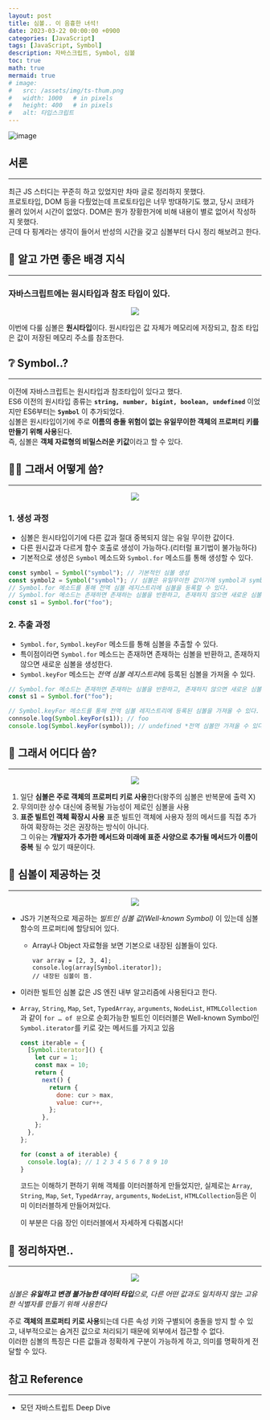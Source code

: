 ```yaml
---
layout: post
title: 심볼.. 이 음흉한 녀석!
date: 2023-03-22 00:00:00 +0900
categories: [JavaScript]
tags: [JavaScript, Symbol]
description: 자바스크립트, Symbol, 심볼
toc: true
math: true
mermaid: true
# image:
#   src: /assets/img/ts-thum.png
#   width: 1000   # in pixels
#   height: 400   # in pixels
#   alt: 타입스크립트
---
```


<!-- 썸네일 -->

![image](https://user-images.githubusercontent.com/101175828/223528673-e65789e8-783d-4e48-99d1-58cc2f17028b.png)

## 서론

---

최근 JS 스터디는 꾸준히 하고 있었지만 차마 글로 정리하지 못했다.  
프로토타입, DOM 등을 다뤘었는데 프로토타입은 너무 방대하기도 했고, 당시 코테가 몰려 있어서 시간이 없었다. DOM은 뭔가 장황한거에 비해 내용이 별로 없어서 작성하지 못했다.  
근데 다 핑계라는 생각이 들어서 반성의 시간을 갖고 심볼부터 다시 정리 해보려고 한다.

## 🌲 알고 가면 좋은 배경 지식

---

### 자바스크립트에는 원시타입과 참조 타입이 있다.

<div style="text-align:center"><img src="https://user-images.githubusercontent.com/101175828/226842870-2856dcc4-f552-46bb-9c80-c0cff7d81147.png"/></div>

이번에 다룰 심볼은 **원시타입**이다. 원시타입은 값 자체가 메모리에 저장되고, 참조 타입은 값이 저장된 메모리 주소를 참조한다.

## ❔ Symbol..?

---

이전에 자바스크립트는 원시타입과 참조타입이 있다고 했다.  
ES6 이전의 원시타입 종류는 **`string, number, bigint, boolean, undefined`** 이었지만 ES6부터는 **`Symbol`** 이 추가되었다.  
심볼은 원시타입이기에 주로 **이름의 충돌 위험이 없는 유일무이한 객체의 프로퍼티 키를 만들기 위해 사용**된다.  
즉, 심볼은 **객체 자료형의 비밀스러운 키값**이라고 할 수 있다.

## 💪🏻 그래서 어떻게 씀?

---

<div style="text-align:center"><img src="https://user-images.githubusercontent.com/101175828/226845930-245b446e-a226-4f47-a2bd-308bbbebd0e4.png"/></div>

### 1. 생성 과정

- 심볼은 원시타입이기에 다른 값과 절대 중복되지 않는 유일 무이한 값이다.
- 다른 원시값과 다르게 함수 호출로 생성이 가능하다.(리터럴 표기법이 불가능하다)
- 기본적으로 생성은 `Symbol` 메소드와 `Symbol.for` 메소드를 통해 생성할 수 있다.

```js
const symbol = Symbol("symbol"); // 기본적인 심볼 생성
const symbol2 = Symbol("symbol"); // 심볼은 유일무이한 값이기에 symbol과 symbol2는 다른 값이다.
// Symbol.for 메소드를 통해 전역 심볼 레지스트리에 심볼을 등록할 수 있다.
// Symbol.for 메소드는 존재하면 존재하는 심볼을 반환하고, 존재하지 않으면 새로운 심볼을 생성한다.
const s1 = Symbol.for("foo");
```

### 2. 추출 과정

- `Symbol.for`, `Symbol.keyFor` 메소드를 통해 심볼을 추출할 수 있다.
- 특이점이라면 `Symbol.for` 메소드는 존재하면 존재하는 심볼을 반환하고, 존재하지 않으면 새로운 심볼을 생성한다.
- `Symbol.keyFor` 메소드는 *전역 심볼 레지스트리*에 등록된 심볼을 가져올 수 있다.

```js
// Symbol.for 메소드는 존재하면 존재하는 심볼을 반환하고, 존재하지 않으면 새로운 심볼을 생성한다.
const s1 = Symbol.for("foo");

// Symbol.keyFor 메소드를 통해 전역 심볼 레지스트리에 등록된 심볼을 가져올 수 있다.
connsole.log(Symbol.keyFor(s1)); // foo
console.log(Symbol.keyFor(symbol)); // undefined *전역 심볼만 가져올 수 있다.
```

## 🧐 그래서 어디다 씀?

---

<div style="text-align:center"><img src="https://user-images.githubusercontent.com/101175828/226849053-0688526c-d248-4398-8c3c-e2268ffd0900.png"/></div>

1. 일단 **심볼은 주로 객체의 프로퍼티 키로 사용**한다(왕주의 심볼은 반복문에 출력 X)
2. 무의미한 상수 대신에 중복될 가능성이 제로인 심볼을 사용
3. **표준 빌트인 객체 확장시 사용**
   표준 빌트인 객체에 사용자 정의 메서드를 직접 추가하여 확장하는 것은 권장하는 방식이 아니다.  
   그 이유는 **개발자가 추가한 메서드와 미래에 표준 사양으로 추가될 메서드가 이름이 중복** 될 수 있기 때문이다.

## 📌 심볼이 제공하는 것

---

<div style="text-align:center"><img src="https://user-images.githubusercontent.com/101175828/226851490-75d58278-e6d5-4868-84e5-9a29e4ad5e10.png"/></div>

- JS가 기본적으로 제공하는 _빌트인 심볼 값(Well-known Symbol)_ 이 있는데 심볼 함수의 프로퍼티에 할당되어 있다.
  - Array나 Object 자료형을 보면 기본으로 내장된 심볼들이 있다.
    ```tsx
    var array = [2, 3, 4];
    console.log(array[Symbol.iterator]);
    // 내장된 심볼이 뜸.
    ```
- 이러한 빌트인 심볼 값은 JS 엔진 내부 알고리즘에 사용된다고 한다.
- `Array`, `String`, `Map`, `Set`, `TypedArray`, `arguments`, `NodeList`, `HTMLCollection`과 같이 `for … of 문`으로 순회가능한 빌트인 이터러블은 Well-known Symbol인 `Symbol.iterator`를 키로 갖는 메서드를 가지고 있음

  ```js
  const iterable = {
    [Symbol.iterator]() {
      let cur = 1;
      const max = 10;
      return {
        next() {
          return {
            done: cur > max,
            value: cur++,
          };
        },
      };
    },
  };

  for (const a of iterable) {
    console.log(a); // 1 2 3 4 5 6 7 8 9 10
  }
  ```

  코드는 이해하기 편하기 위해 객체를 이터러블하게 만들었지만, 실제로는 `Array`, `String`, `Map`, `Set`, `TypedArray`, `arguments`, `NodeList`, `HTMLCollection`등은 이미 이터러블하게 만들어져있다.  

  이 부분은 다음 장인 이터러블에서 자세하게 다뤄봅시다!

## 📝 정리하자면..

---

<div style="text-align:center"><img src="https://user-images.githubusercontent.com/101175828/226851984-409e9e7d-d837-435f-ab14-766c87ebe84d.png"/></div>

_심볼은 **유일하고 변경 불가능한 데이터 타입**으로, 다른 어떤 값과도 일치하지 않는 고유한 식별자를 만들기 위해 사용한다_  

주로 **객체의 프로퍼티 키로 사용**되는데 다른 속성 키와 구별되어 충돌을 방지 할 수 있고, 내부적으로는 숨겨진 값으로 처리되기 때문에 외부에서 접근할 수 없다.  
이러한 심볼의 특징은 다른 값들과 정확하게 구분이 가능하게 하고, 의미를 명확하게 전달할 수 있다.

## 참고 Reference

---

- 모던 자바스트립트 Deep Dive
